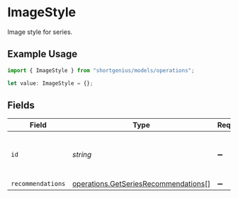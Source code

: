 # ImageStyle

Image style for series.

## Example Usage

```typescript
import { ImageStyle } from "shortgenius/models/operations";

let value: ImageStyle = {};
```

## Fields

| Field                                                                                        | Type                                                                                         | Required                                                                                     | Description                                                                                  |
| -------------------------------------------------------------------------------------------- | -------------------------------------------------------------------------------------------- | -------------------------------------------------------------------------------------------- | -------------------------------------------------------------------------------------------- |
| `id`                                                                                         | *string*                                                                                     | :heavy_minus_sign:                                                                           | Unique ID of the current image style.                                                        |
| `recommendations`                                                                            | [operations.GetSeriesRecommendations](../../models/operations/getseriesrecommendations.md)[] | :heavy_minus_sign:                                                                           | N/A                                                                                          |